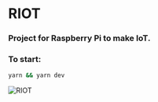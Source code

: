 # RIOT

### Project for Raspberry Pi to make IoT.

### To start:
``` sh
yarn && yarn dev
```

![RIOT](https://user-images.githubusercontent.com/33872448/73614966-25c2c380-4615-11ea-8d9b-4c2440e646ce.png)
